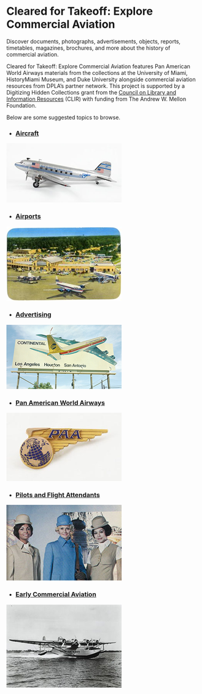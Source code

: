 # Cleared for Takeoff: Explore Commercial Aviation

Discover documents, photographs, advertisements, objects, reports, timetables, magazines, brochures, and more about the history of commercial aviation. 

Cleared for Takeoff: Explore Commercial Aviation features Pan American World Airways materials from the collections at the University of Miami, HistoryMiami Museum, and Duke University alongside commercial aviation resources from DPLA’s partner network. This project is supported by a Digitizing Hidden Collections grant from the [Council on Library and Information Resources](https://www.clir.org/) (CLIR) with funding from The Andrew W. Mellon Foundation.

Below are some suggested topics to browse. 

- ### [Aircraft](/search?q=aircraft*%20OR%20%22douglas%20DC%22%20OR%20boeing%20OR%20lockheed%20OR%20fokker%20OR%20fairchild%20OR%20sikorsky%20NOT%20pin%20NOT%20insignia)
![aircraft](/static/local/aviation/airplane1_hmm0001_48.jpg "Aircraft")
- ### [Airports](/search?q=airport*)
![airports](/static/local/aviation/airport_asm0299_678.jpg "Airports")
- ### [Advertising](/search?q=advertising+OR+advertisement*+OR+poster*+OR+brochure*+OR+promotional)
![ads](/static/local/aviation/Ads4_DukeD.jpg "Advertising")
- ### [Pan American World Airways](/search?q=+%22pan+american+world%22+OR+%22pan+american+airways%22+OR+%22pan+am%22)
![panam](/static/local/aviation/Pan_Am1_hmm0001_301.jpg "Pan American World Airways")
- ### [Pilots and Flight Attendants](/search?q=pilot+OR+pilots+OR+stewardess+OR+stewardesses+OR+steward+OR+%22flight+attendant%22+OR+%22flight+attendants%22)
![pilots](/static/local/aviation/flight_attendant1_asm0341_67067.jpg "Pilots and Flight Attendants")
- ### [Early Commercial Aviation](/search?before=1945) 
![early](/static/local/aviation/early_aviation1_asm0341_126581.jpg "Early Commercial Aviation")
